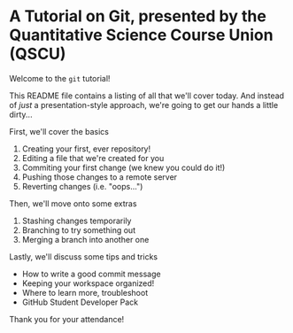 # A Tutorial on Git, presented by the Quantitative Science Course Union (QSCU)

Welcome to the `git` tutorial!

This README file contains a listing of all that we'll cover today.
And instead of _just_ a presentation-style approach, we're going to get our hands a little dirty...

First, we'll cover the basics

1. Creating your first, ever repository!
2. Editing a file that we're created for you
3. Commiting your first change (we knew you could do it!)
4. Pushing those changes to a remote server
5. Reverting changes (i.e. "oops...")

Then, we'll move onto some extras

1. Stashing changes temporarily
2. Branching to try something out
3. Merging a branch into another one

Lastly, we'll discuss some tips and tricks
- How to write a good commit message
- Keeping your workspace organized!
- Where to learn more, troubleshoot
- GitHub Student Developer Pack

Thank you for your attendance! 
